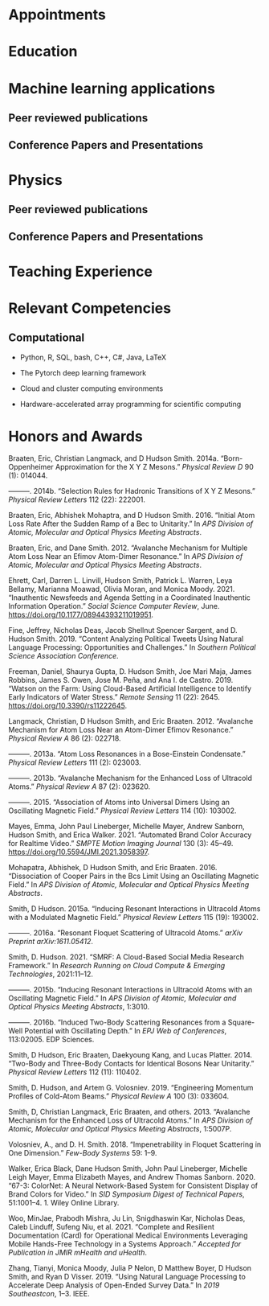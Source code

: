 # Appointments

# Education

# Machine learning applications

## Peer reviewed publications

## Conference Papers and Presentations

# Physics

## Peer reviewed publications

## Conference Papers and Presentations

# Teaching Experience

# Relevant Competencies

## Computational

  - Python, R, SQL, bash, C++, C\#, Java, LaTeX

  - The Pytorch deep learning framework

  - Cloud and cluster computing environments

  - Hardware-accelerated array programming for scientific computing

# Honors and Awards

Braaten, Eric, Christian Langmack, and D Hudson Smith. 2014a.
“Born-Oppenheimer Approximation for the X Y Z Mesons.” *Physical
Review D* 90 (1): 014044.

———. 2014b. “Selection Rules for Hadronic Transitions of X Y Z Mesons.”
*Physical Review Letters* 112 (22): 222001.

Braaten, Eric, Abhishek Mohaptra, and D Hudson Smith. 2016. “Initial
Atom Loss Rate After the Sudden Ramp of a Bec to Unitarity.” In *APS
Division of Atomic, Molecular and Optical Physics Meeting Abstracts*.

Braaten, Eric, and Dane Smith. 2012. “Avalanche Mechanism for Multiple
Atom Loss Near an Efimov Atom-Dimer Resonance.” In *APS Division of
Atomic, Molecular and Optical Physics Meeting Abstracts*.

Ehrett, Carl, Darren L. Linvill, Hudson Smith, Patrick L. Warren, Leya
Bellamy, Marianna Moawad, Olivia Moran, and Monica Moody. 2021.
“Inauthentic Newsfeeds and Agenda Setting in a Coordinated Inauthentic
Information Operation.” *Social Science Computer Review*, June.
<https://doi.org/10.1177/08944393211019951>.

Fine, Jeffrey, Nicholas Deas, Jacob Shellnut Spencer Sargent, and D.
Hudson Smith. 2019. “Content Analyzing Political Tweets Using Natural
Language Processing: Opportunities and Challenges.” In *Southern
Political Science Association Conference*.

Freeman, Daniel, Shaurya Gupta, D. Hudson Smith, Joe Mari Maja, James
Robbins, James S. Owen, Jose M. Peña, and Ana I. de Castro. 2019.
“Watson on the Farm: Using Cloud-Based Artificial Intelligence to
Identify Early Indicators of Water Stress.” *Remote Sensing* 11 (22):
2645. <https://doi.org/10.3390/rs11222645>.

Langmack, Christian, D Hudson Smith, and Eric Braaten. 2012. “Avalanche
Mechanism for Atom Loss Near an Atom-Dimer Efimov Resonance.” *Physical
Review A* 86 (2): 022718.

———. 2013a. “Atom Loss Resonances in a Bose-Einstein Condensate.”
*Physical Review Letters* 111 (2): 023003.

———. 2013b. “Avalanche Mechanism for the Enhanced Loss of Ultracold
Atoms.” *Physical Review A* 87 (2): 023620.

———. 2015. “Association of Atoms into Universal Dimers Using an
Oscillating Magnetic Field.” *Physical Review Letters* 114 (10): 103002.

Mayes, Emma, John Paul Lineberger, Michelle Mayer, Andrew Sanborn,
Hudson Smith, and Erica Walker. 2021. “Automated Brand Color Accuracy
for Realtime Video.” *SMPTE Motion Imaging Journal* 130 (3): 45–49.
<https://doi.org/10.5594/JMI.2021.3058397>.

Mohapatra, Abhishek, D Hudson Smith, and Eric Braaten. 2016.
“Dissociation of Cooper Pairs in the Bcs Limit Using an Oscillating
Magnetic Field.” In *APS Division of Atomic, Molecular and Optical
Physics Meeting Abstracts*.

Smith, D Hudson. 2015a. “Inducing Resonant Interactions in Ultracold
Atoms with a Modulated Magnetic Field.” *Physical Review Letters* 115
(19): 193002.

———. 2016a. “Resonant Floquet Scattering of Ultracold Atoms.” *arXiv
Preprint arXiv:1611.05412*.

Smith, D. Hudson. 2021. “SMRF: A Cloud-Based Social Media Research
Framework.” In *Research Running on Cloud Compute & Emerging
Technologies*, 2021:11–12.

———. 2015b. “Inducing Resonant Interactions in Ultracold Atoms with an
Oscillating Magnetic Field.” In *APS Division of Atomic, Molecular and
Optical Physics Meeting Abstracts*, 1:3010.

———. 2016b. “Induced Two-Body Scattering Resonances from a Square-Well
Potential with Oscillating Depth.” In *EPJ Web of Conferences*,
113:02005. EDP Sciences.

Smith, D Hudson, Eric Braaten, Daekyoung Kang, and Lucas Platter. 2014.
“Two-Body and Three-Body Contacts for Identical Bosons Near
Unitarity.” *Physical Review Letters* 112 (11): 110402.

Smith, D. Hudson, and Artem G. Volosniev. 2019. “Engineering Momentum
Profiles of Cold-Atom Beams.” *Physical Review A* 100 (3): 033604.

Smith, D, Christian Langmack, Eric Braaten, and others. 2013. “Avalanche
Mechanism for the Enhanced Loss of Ultracold Atoms.” In *APS Division of
Atomic, Molecular and Optical Physics Meeting Abstracts*, 1:5007P.

Volosniev, A., and D. H. Smith. 2018. “Impenetrability in Floquet
Scattering in One Dimension.” *Few-Body Systems* 59: 1–9.

Walker, Erica Black, Dane Hudson Smith, John Paul Lineberger, Michelle
Leigh Mayer, Emma Elizabeth Mayes, and Andrew Thomas Sanborn. 2020.
“67-3: ColorNet: A Neural Network-Based System for Consistent Display
of Brand Colors for Video.” In *SID Symposium Digest of Technical
Papers*, 51:1001–4. 1. Wiley Online Library.

Woo, MinJae, Prabodh Mishra, Ju Lin, Snigdhaswin Kar, Nicholas Deas,
Caleb Linduff, Sufeng Niu, et al. 2021. “Complete and Resilient
Documentation (Card) for Operational Medical Environments Leveraging
Mobile Hands-Free Technology in a Systems Approach.” *Accepted for
Publication in JMIR mHealth and uHealth*.

Zhang, Tianyi, Monica Moody, Julia P Nelon, D Matthew Boyer, D Hudson
Smith, and Ryan D Visser. 2019. “Using Natural Language Processing to
Accelerate Deep Analysis of Open-Ended Survey Data.” In *2019
Southeastcon*, 1–3. IEEE.
